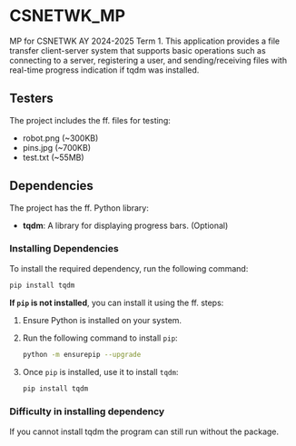 # CSNETWK_MP
MP for CSNETWK AY 2024-2025 Term 1. This application provides a file transfer client-server system that supports basic operations such as connecting to a server, registering a user, and sending/receiving files with real-time progress indication if tqdm was installed.

## Testers
The project includes the ff. files for testing:
- robot.png (~300KB)
- pins.jpg (~700KB)
- test.txt (~55MB)

## Dependencies
The project has the ff. Python library:

- **tqdm**: A library for displaying progress bars. (Optional)

### Installing Dependencies
To install the required dependency, run the following command:

```bash
pip install tqdm
```

**If `pip` is not installed**, you can install it using the ff. steps:

1. Ensure Python is installed on your system.
2. Run the following command to install `pip`:
   ```bash
   python -m ensurepip --upgrade
   ```

3. Once `pip` is installed, use it to install `tqdm`:
   ```bash
   pip install tqdm
   ```

### Difficulty in installing dependency
If you cannot install tqdm the program can still run without the package.

